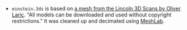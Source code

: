   - `einstein.3ds` is based on [a mesh from the Lincoln 3D Scans by Oliver Laric](http://lincoln3dscans.co.uk/lowenthal-bust-one/).  "All models can be downloaded and used without copyright restrictions."  It was cleaned up and decimated using [MeshLab](https://github.com/cnr-isti-vclab/meshlab/).
